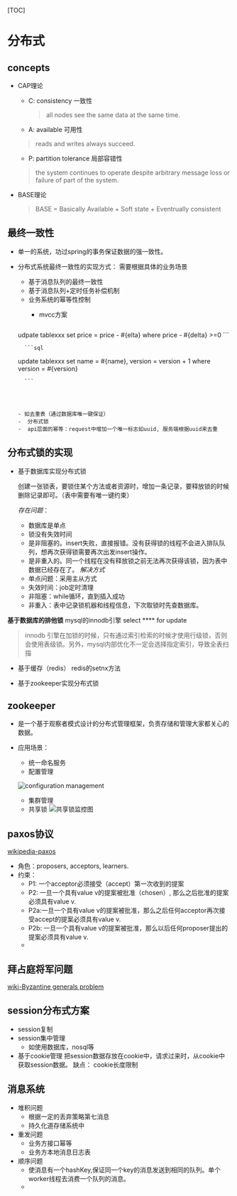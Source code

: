 [TOC]
# 分布式

## concepts
* CAP理论
	- C: consistency 一致性
	  
	  > all nodes see the same data at the same time.
	- A: available 可用性
	
	 > reads and writes always succeed. 
	
	- P: partition tolerance 局部容错性
	 > the system continues to operate despite arbitrary message loss or failure of part of the system.
* BASE理论
	> BASE = Basically Available + Soft state + Eventrually consistent
	
## 最终一致性
* 单一的系统，功过spring的事务保证数据的强一致性。
* 分布式系统最终一致性的实现方式：
	需要根据具体的业务场景
	- 基于消息队列的最终一致性
	- 基于消息队列+定时任务补偿机制
	- 业务系统的幂等性控制
      - mvcc方案
      
      	```sql
  udpate tablexxx set price = price - #{elta} where price - #{delta} >=0 
      	```
     	
      	```sql
  	update tablexxx set name = #{name}, version = version + 1 where version = #{version} 
   
      	```
      
      	
      
      	
      - 如去重表（通过数据库唯一键保证）
      -  分布式锁
      -  api层面的幂等：request中增加一个唯一标志如uuid, 服务端根据uuid来去重


## 分布式锁的实现
* 基于数据库实现分布式锁
	
  创建一张锁表，要锁住某个方法或者资源时，增加一条记录，要释放锁的时候删除记录即可。（表中需要有唯一键约束）
  
  *存在问题*：
  - 数据库是单点 
  - 锁没有失效时间
  - 是非阻塞的。insert失败，直接报错。没有获得锁的线程不会进入排队队列，想再次获得锁需要再次出发insert操作。
  - 是非重入的。同一个线程在没有释放锁之前无法再次获得该锁，因为表中数据已经存在了。
  *解决方式*
  * 单点问题：采用主从方式
  * 失效时间：job定时清理
  * 非阻塞：while循环，直到插入成功
  * 非重入：表中记录锁机器和线程信息，下次取锁时先查数据库。

 **基于数据库的排他锁**
 mysql的innodb引擎
 select **** for update
 
 > innodb 引擎在加锁的时候，只有通过索引检索的时候才使用行级锁，否则会使用表级锁。另外，mysql内部优化不一定会选择指定索引，导致全表扫描
 
* 基于缓存（redis）
  redis的setnx方法
  
* 基于zookeeper实现分布式锁
	
## zookeeper
* 是一个基于观察者模式设计的分布式管理框架，负责存储和管理大家都关心的数据。
* 应用场景：
	- 统一命名服务
	- 配置管理

	 ![configuration management](https://www.ibm.com/developerworks/cn/opensource/os-cn-zookeeper/image002.gif)
	 
	- 集群管理
	- 共享锁
	![共享锁监控图](https://www.ibm.com/developerworks/cn/opensource/os-cn-zookeeper/image004.gif)
	
## paxos协议
[wikipedia-paxos](https://zh.wikipedia.org/zh-cn/Paxos%E7%AE%97%E6%B3%95#.E5.AE.9E.E4.BE.8B)

* 角色：proposers, acceptors, learners.
* 约束：
	- P1: 一个acceptor必须接受（accept）第一次收到的提案
	- P2: 一旦一个具有value v的提案被批准（chosen）, 那么之后批准的提案必须具有value v.
	- P2a:一旦一个具有value v的提案被批准，那么之后任何acceptor再次接受accept的提案必须具有value v.
	- P2b: 一旦一个具有value v的提案被批准，那么以后任何proposer提出的提案必须具有value v.
	- 

## 拜占庭将军问题	
[wiki-Byzantine generals problem](https://zh.wikipedia.org/wiki/%E6%8B%9C%E5%8D%A0%E5%BA%AD%E5%B0%86%E5%86%9B%E9%97%AE%E9%A2%98)
## session分布式方案
* session复制
* session集中管理
	- 如使用数据库，nosql等
* 基于cookie管理
	把session数据存放在cookie中，请求过来时，从cookie中获取session数据。
	缺点：
	cookie长度限制
## 消息系统
* 堆积问题
  - 根据一定的丢弃策略第七消息
  - 持久化道存储系统中
* 重发问题
  - 业务方接口幂等
  - 业务方本地消息日志表
* 顺序问题
  - 使消息有一个hashKey,保证同一个key的消息发送到相同的队列。单个worker线程去消费一个队列的消息。
  - 